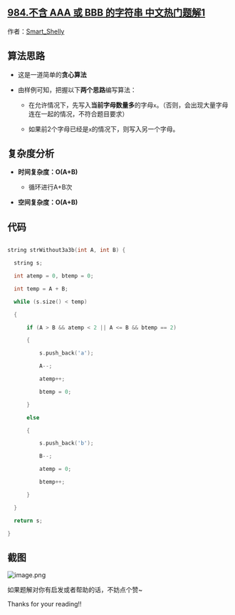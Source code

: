 ## [984.不含 AAA 或 BBB 的字符串 中文热门题解1](https://leetcode.cn/problems/string-without-aaa-or-bbb/solutions/100000/984-c-jian-dan-tan-xin-de-zi-fu-chuan-chu-li-by-sm)

作者：[Smart_Shelly](https://leetcode.cn/u/Smart_Shelly)

## 算法思路

- 这是一道简单的**贪心算法**
- 由样例可知，把握以下**两个思路**编写算法：
  - 在允许情况下，先写入**当前字母数量多**的字母`x`。（否则，会出现大量字母连在一起的情况，不符合题目要求）
  - 如果前2个字母已经是`x`的情况下，则写入另一个字母。

## 复杂度分析

- **时间复杂度：O(A+B)**
  - 循环进行A+B次
- **空间复杂度：O(A+B)**


## 代码
  ```C++
  string strWithout3a3b(int A, int B) {
  	string s;
  	int atemp = 0, btemp = 0;
  	int temp = A + B;
  	while (s.size() < temp)
  	{
  		if (A > B && atemp < 2 || A <= B && btemp == 2)
  		{
  			s.push_back('a');
  			A--;
  			atemp++;
  			btemp = 0;
  		}
  		else
  		{
  			s.push_back('b');
  			B--;
  			atemp = 0;
  			btemp++;
  		}
  	}
  	return s;
  }
  ```

  

## 截图
![image.png](https://pic.leetcode-cn.com/29f09fae0add58e3320d629af57abcf1523816763542c097a10b1fa679ac9fa6-image.png)

如果题解对你有启发或者帮助的话，不妨点个赞~
Thanks for your reading!!
